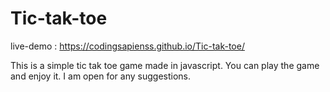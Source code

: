 # Tic-tak-toe

live-demo : https://codingsapienss.github.io/Tic-tak-toe/

This is a simple tic tak toe game made in javascript. You can play the game and enjoy it.
I am open for any suggestions.
